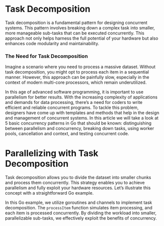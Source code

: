 # Task Decomposition

Task decomposition is a fundamental pattern for designing concurrent systems. This pattern involves breaking down a complex task into smaller, more manageable sub-tasks that can be executed concurrently. This approach not only helps harness the full potential of your hardware but also enhances code modularity and maintainability.

### The Need for Task Decomposition

Imagine a scenario where you need to process a massive dataset. Without task decomposition, you might opt to process each item in a sequential manner. However, this approach can be painfully slow, especially in the context of modern multi-core processors, which remain underutilized.

In this age of advanced software programming, it is important to use parallelism for better results. With the increasing complexity of applications and demands for data processing, there’s a need for coders to write efficient and reliable concurrent programs. To tackle this problem, designers have come up with templates and methods that help in the design and management of concurrent systems. In this article we will take a look at 5 basic concurrency patterns in Go that should be known: distinguishing between parallelism and concurrency, breaking down tasks, using worker pools, cancellation and context, and testing concurrent code.

# Parallelizing with Task Decomposition

Task decomposition allows you to divide the dataset into smaller chunks and process them concurrently. This strategy enables you to achieve parallelism and fully exploit your hardware resources. Let’s illustrate this concept with a straightforward Go example.

In this Go example, we utilize goroutines and channels to implement task decomposition. The `processItem` function simulates item processing, and each item is processed concurrently. By dividing the workload into smaller, parallelizable sub-tasks, we effectively exploit the benefits of concurrency.
